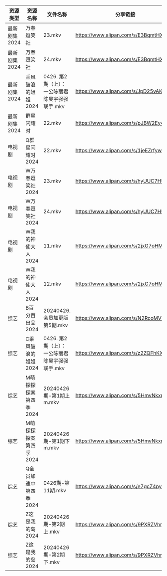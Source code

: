 | 资源类型     | 资源名称          | 文件名称                          | 分享链接                                 | 更新时间                |
| -------- | ------------- | ----------------------------- | ------------------------------------ | ------------------- |
| 最新剧集2024 | 万春逗笑社         | 23.mkv                        | https://www.alipan.com/s/E3BqmtHXWju | 2024-04-26 14:07:26 |
| 最新剧集2024 | 万春逗笑社         | 24.mkv                        | https://www.alipan.com/s/E3BqmtHXWju | 2024-04-26 14:07:26 |
| 最新剧集2024 | 乘风破浪的姐姐2024   | 0426. 第2期（上）：一公陈丽君陈昊宇强强联手.mkv | https://www.alipan.com/s/JpD25vAKLj9 | 2024-04-26 14:07:34 |
| 最新剧集2024 | 群星闪耀时         | 22.mkv                        | https://www.alipan.com/s/pJBW2Ey4cRE | 2024-04-26 14:07:32 |
| 电视剧      | Q群星闪耀时2024    | 22.mkv                        | https://www.alipan.com/s/1jeEZrfywxW | 2024-04-26 14:05:48 |
| 电视剧      | W万春逗笑社2024    | 23.mkv                        | https://www.alipan.com/s/hyUUC7HUFp6 | 2024-04-26 14:05:56 |
| 电视剧      | W万春逗笑社2024    | 24.mkv                        | https://www.alipan.com/s/hyUUC7HUFp6 | 2024-04-26 14:05:56 |
| 电视剧      | W我的神使大人2024   | 11.mkv                        | https://www.alipan.com/s/2jxG7oHMFse | 2024-04-26 14:06:02 |
| 电视剧      | W我的神使大人2024   | 12.mkv                        | https://www.alipan.com/s/2jxG7oHMFse | 2024-04-26 14:06:01 |
| 综艺       | B百分百出品2024    | 20240426.会员加更版第5期.mkv         | https://www.alipan.com/s/N2RcoMVTDZC | 2024-04-26 14:06:25 |
| 综艺       | C乘风破浪的姐姐2024  | 0426. 第2期（上）：一公陈丽君陈昊宇强强联手.mkv | https://www.alipan.com/s/z2ZQFhKX5nR | 2024-04-26 14:06:30 |
| 综艺       | M萌探探探案第四季2024 | 20240426期-第1期上m.mkv           | https://www.alipan.com/s/5HmvNkxmnwZ | 2024-04-26 14:07:00 |
| 综艺       | M萌探探探案第四季2024 | 20240426期-第1期下m.mkv           | https://www.alipan.com/s/5HmvNkxmnwZ | 2024-04-26 14:06:59 |
| 综艺       | Q全员加速中第四季2024 | 0426期-第11期.mkv                | https://www.alipan.com/s/e7gcZ4pytd9 | 2024-04-26 22:06:04 |
| 综艺       | Z这是我的岛2024    | 20240426期-第2期上.mkv            | https://www.alipan.com/s/9PXRZVhrjvh | 2024-04-26 14:07:21 |
| 综艺       | Z这是我的岛2024    | 20240426期-第2期下.mkv            | https://www.alipan.com/s/9PXRZVhrjvh | 2024-04-26 14:07:21 |
